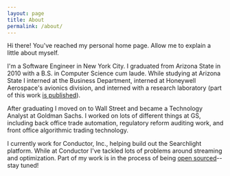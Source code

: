 ```yaml
---
layout: page
title: About
permalink: /about/
---
```


Hi there!  You've reached my personal home page.  Allow me to explain a little about myself.

I'm a Software Engineer in New York City.  I graduated from Arizona State in 2010 with a B.S. in Computer Science cum laude.  While studying at Arizona State I interned at the Business Department, interned at Honeywell Aerospace's avionics division, and interned with a research laboratory (part of this work [is published](http://www.public.asu.edu/~ychen127/pvldb10_xsact.pdf)).

After graduating I moved on to Wall Street and became a Technology Analyst at Goldman Sachs.  I worked on lots of different things at GS, including back office trade automation, regulatory reform auditing work, and front office algorithmic trading technology.

I currently work for Conductor, Inc., helping build out the Searchlight platform.  While at Conductor I've tackled lots of problems around streaming and optimization.  Part of my work is in the process of being [open sourced](https://github.com/Conductor/rx-ordered-data/)--stay tuned!